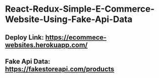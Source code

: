 # React-Redux-Simple-E-Commerce-Website-Using-Fake-Api-Data
## Deploy Link: https://ecommece-websites.herokuapp.com/
## Fake Api Data: https://fakestoreapi.com/products

